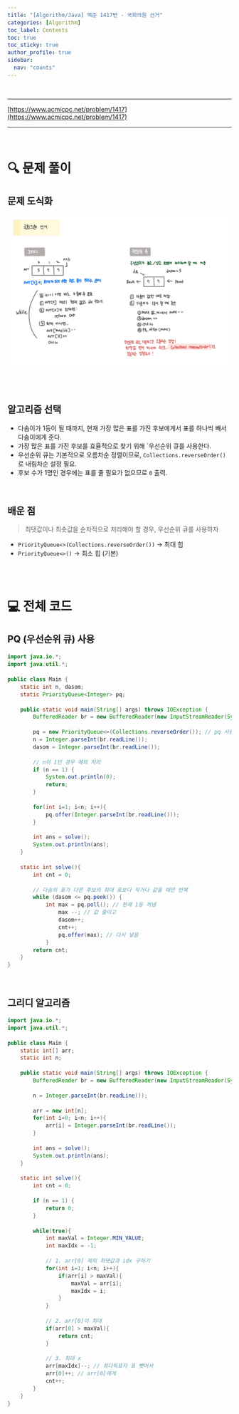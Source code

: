 ```yaml
---
title: "[Algorithm/Java] 백준 1417번 - 국회의원 선거"
categories: [Algorithm]
toc_label: Contents
toc: true
toc_sticky: true
author_profile: true
sidebar:
  nav: "counts"
---
```


<br>

---

[https://www.acmicpc.net/problem/1417](https://www.acmicpc.net/problem/1417)

---

<br>

# 🔍 문제 풀이

## 문제 도식화

![assets/images/2025/1417.jpg](../../../assets/images/2025/1417.jpg)

<br><br>

## 알고리즘 선택

- 다솜이가 1등이 될 때까지, 현재 가장 많은 표를 가진 후보에게서 표를 하나씩 빼서 다솜이에게 준다.
- 가장 많은 표를 가진 후보를 효율적으로 찾기 위해 `우선순위 큐를 사용한다.
- 우선순위 큐는 기본적으로 오름차순 정렬이므로, `Collections.reverseOrder()`로 내림차순 설정 필요.
- 후보 수가 1명인 경우에는 표를 줄 필요가 없으므로 `0` 출력.

<br>

## 배운 점

> 최댓값이나 최솟값을 순차적으로 처리해야 할 경우, 우선순위 큐를 사용하자

- `PriorityQueue<>(Collections.reverseOrder())` → 최대 힙
- `PriorityQueue<>()` → 최소 힙 (기본)

<br><br>

# 💻 전체 코드

## PQ (우선순위 큐) 사용

```java
import java.io.*;
import java.util.*;

public class Main {
    static int n, dasom;
    static PriorityQueue<Integer> pq;

    public static void main(String[] args) throws IOException {
        BufferedReader br = new BufferedReader(new InputStreamReader(System.in));

        pq = new PriorityQueue<>(Collections.reverseOrder()); // pq 사용
        n = Integer.parseInt(br.readLine());
        dasom = Integer.parseInt(br.readLine());

        // n이 1인 경우 예외 처리
        if (n == 1) {
            System.out.println(0);
            return;
        }

        for(int i=1; i<n; i++){
            pq.offer(Integer.parseInt(br.readLine()));
        }

        int ans = solve();
        System.out.println(ans);
    }

    static int solve(){
        int cnt = 0;

        // 다솜의 표가 다른 후보의 최대 표보다 작거나 같을 때만 반복
        while (dasom <= pq.peek()) {
            int max = pq.poll(); // 현재 1등 꺼냄
                max --; // 값 줄이고
                dasom++;
                cnt++;
                pq.offer(max); // 다시 넣음
            }
        return cnt;
    }
}
```

<br>

## 그리디 알고리즘

```java
import java.io.*;
import java.util.*;

public class Main {
    static int[] arr;
    static int n;

    public static void main(String[] args) throws IOException {
        BufferedReader br = new BufferedReader(new InputStreamReader(System.in));

        n = Integer.parseInt(br.readLine());

        arr = new int[n];
        for(int i=0; i<n; i++){
            arr[i] = Integer.parseInt(br.readLine());
        }

        int ans = solve();
        System.out.println(ans);
    }

    static int solve(){
        int cnt = 0;

        if (n == 1) {
            return 0;
        }

        while(true){
            int maxVal = Integer.MIN_VALUE;
            int maxIdx = -1;

            // 1. arr[0] 제외 최댓값과 idx 구하기
            for(int i=1; i<n; i++){
                if(arr[i] > maxVal){
                    maxVal = arr[i];
                    maxIdx = i;
                }
            }

            // 2. arr[0]이 최대
            if(arr[0] > maxVal){
                return cnt;
            }

            // 3. 최대 x
            arr[maxIdx]--; // 최다득표자 표 뺏어서
            arr[0]++; // arr[0]에게
            cnt++;
        }
    }
}
```

<br>
